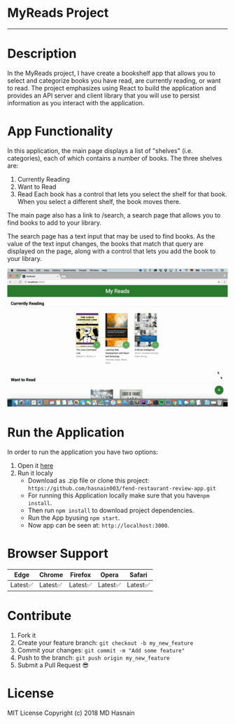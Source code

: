 # MyReads Project
---

Description
=================

In the MyReads project, I have create a bookshelf app that allows you to select and categorize books you have read, are currently reading, or want to read. The project emphasizes using React to build the application and provides an API server and client library that you will use to persist information as you interact with the application.

App Functionality
===================

In this application, the main page displays a list of "shelves" (i.e. categories), each of which contains a number of books. The three shelves are:
1. Currently Reading
2. Want to Read
3. Read
Each book has a control that lets you select the shelf for that book. When you select a different shelf, the book moves there.

The main page also has a link to /search, a search page that allows you to find books to add to your library.

The search page has a text input that may be used to find books. As the value of the text input changes, the books that match that query are displayed on the page, along with a control that lets you add the book to your library.

![](https://github.com/hasnain003/My-Reads/blob/master/src/icons/demo.gif?raw=true)

Run the Application
======================
In order to run the application you have two options:

1. Open it [here](https://hasnain003.github.io/My-Reads/)
2. Run it localy
    * Download as .zip file or clone this project:
      `https://github.com/hasnain003/fend-restaurant-review-app.git`
    * For running this Application locally make sure that you have`npm install`.
    * Then run `npm install` to download project dependencies.
    * Run the App byusing `npm start`.
    * Now app can be seen  at: `http://localhost:3000`.

Browser Support
==============================
Edge  | Chrome | Firefox | Opera | Safari
----- | ------ | ------- | ----- | ------
Latest:white_check_mark: | Latest:white_check_mark: | Latest:white_check_mark: | Latest:white_check_mark: | Latest:white_check_mark:

Contribute
==============
1. Fork it
2. Create your feature branch: `git checkout -b my_new_feature`
3. Commit your changes: `git commit -m "Add some feature"`
4. Push to the branch: `git push origin my_new_feature`
5. Submit a Pull Request :sunglasses:

License
===========
MIT License 
Copyright (c) 2018 MD Hasnain